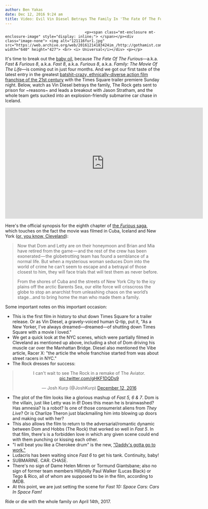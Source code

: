 ```yaml
---
author: Ben Yakas
date: Dec 12, 2016 9:24 am
title: Video: Evil Vin Diesel Betrays The Family In 'The Fate Of The Furious' Trailer
---
```


	
										<p><span class="mt-enclosure mt-enclosure-image" style="display: inline;"> </span></p><div class="image-none"> <img alt="121116fur1.jpg" src="https://web.archive.org/web/20161214183424im_/http://gothamist.com/attachments/byakas/121116fur1.jpg" width="640" height="427"> <br> <i> Universal</i></div> <p></p>

<p>It&apos;s time to break out the <a href="https://web.archive.org/web/20161214183424/https://twitter.com/TheRock/status/554384470124421120?ref_src=twsrc%5Etfw">baby oil</a>, because <em>The Fate Of The Furious</em>&#x2014;a.k.a. <em>Fast &amp; Furious 8</em>, a.k.a. <em>Fast 8</em>, a.k.a. <em>Furious 8</em>, a.k.a. <em>Family: The Movie Of The Life</em>&#x2014;is coming out in just four months. And we got our first taste of the latest entry in the greatest <a href="https://web.archive.org/web/20161214183424/http://gothamist.com/2015/03/26/fast_furious_hot_take.php">batshit-crazy, ethnically-diverse action film franchise of the 21st century</a> with the Times Square trailer premiere Sunday night. Below, watch as Vin Diesel betrays the family, The Rock gets sent to prison for ~reasons~ and leads a breakout with Jason Stratham, and the whole team gets sucked into an explosion-friendly submarine car chase in Iceland.  </p>

<p><iframe width="640" height="360" src="https://web.archive.org/web/20161214183424if_/https://www.youtube.com/embed/JwMKRevYa_M" frameborder="0" allowfullscreen></iframe></p>

<p>Here&apos;s the official synopsis for the eighth chapter of <a href="https://web.archive.org/web/20161214183424/http://gothamist.com/tags/thefastandthefurious">the <em>Furious</em> saga</a>, which touches on the fact the movie was filmed in Cuba, Iceland and New York (<a href="https://web.archive.org/web/20161214183424/http://gothamist.com/2016/06/13/an_outrage.php">or, you know, Cleveland</a>):</p>

<blockquote>Now that Dom and Letty are on their honeymoon and Brian and Mia have retired from the game&#x200A;&#x2014;&#x200A;and the rest of the crew has been exonerated&#x200A;&#x2014;&#x200A;the globetrotting team has found a semblance of a normal life. But when a mysterious woman seduces Dom into the world of crime he can&#x2019;t seem to escape and a betrayal of those closest to him, they will face trials that will test them as never before.

<p>From the shores of Cuba and the streets of New York City to the icy plains off the arctic Barents Sea, our elite force will crisscross the globe to stop an anarchist from unleashing chaos on the world&#x2019;s stage&#x2026;and to bring home the man who made them a family.</p></blockquote><p></p>

<p>Some important notes on this important occasion:</p>

<ul>
	<li>This is the first film in history to shut down Times Square for a trailer release. Or as Vin Diesel, a gravely-voiced human Q-tip, put it, &quot;As a New Yorker, I&apos;ve always dreamed&#x2014;dreamed&#x2014;of shutting down Times Square with a movie I loved.&quot;</li>
	<li>We get a quick look at the NYC scenes, which were partially filmed in Cleveland as mentioned up above, including a shot of Dom driving his muscle car over the Manhattan Bridge. Diesel also mentioned the Vibe article, Racer X: &quot;the article the whole franchise started from was about street racers in NYC.&quot; </li>
	<li>The Rock dresses for success:</li>
</ul>

<center><blockquote class="twitter-tweet" data-lang="en"><p lang="en" dir="ltr">I can&apos;t wait to see The Rock in a remake of The Aviator. <a href="https://web.archive.org/web/20161214183424/https://t.co/gHKF1DQDs9">pic.twitter.com/gHKF1DQDs9</a></p>&#x2014; Josh Kurp (@JoshKurp) <a href="https://web.archive.org/web/20161214183424/https://twitter.com/JoshKurp/status/808116898273628160">December 12, 2016</a></blockquote>
<script async src="//web.archive.org/web/20161214183424js_/http://platform.twitter.com/widgets.js" charset="utf-8"></script></center> 

<ul>
	<li>The plot of the film looks like a glorious mashup of <em>Fast 5, 6 &amp; 7</em>. Dom is the villain, just like Letty was in <em>6</em>! Does this mean he is brainwashed? Has amnesia? Is a robot? Is one of those consumerist aliens from <em>They Live</em>? Or is Charlize Theron just blackmailing him into blowing up doors and making out with her? </li>
	<li>This also allows the film to return to the adversarial/romantic dynamic between Dom and Hobbs (The Rock) that worked so well in <em>Fast 5</em>. In that film, there&apos;s is a forbidden love in which any given scene could end with them punching or kissing each other. </li>
	<li>&quot;I will beat you like a Cherokee drum&quot; is the new, <a href="https://web.archive.org/web/20161214183424/https://www.youtube.com/watch?v=fIfk4pF4ry8">&quot;Daddy&apos;s gotta go to work.&quot;</a></li>
	<li>Ludacris has been waiting since <em>Fast 6</em> to get his tank. Continuity, baby!</li>
	<li>SUBMARINE. CAR. CHASE.</li>
	<li>There&apos;s no sign of Dame Helen Mirren or Tormund Giantsbane; also no sign of former team members Hillybilly Paul Walker (Lucas Black) or Tego &amp; Rico, all of whom are supposed to be in the film, according to IMDB.</li>
	<li>At this point, we are just setting the scene for <em>Fast 10: Space Cars: Cars In Space Fam!</em></li>
</ul>

<p>Ride or die with the whole family on April 14th, 2017. </p>					
										
									
				
